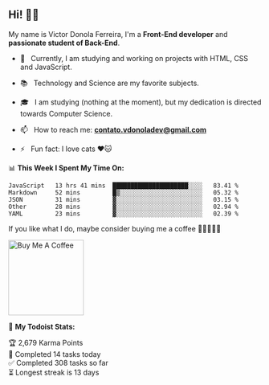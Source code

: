 <h2 align="left">Hi! 👋🏻</h2>  

<p align="left">
	My name is Victor Donola Ferreira, I'm a <strong>Front-End developer</strong> and <strong>passionate student of Back-End</strong>.
</p>

- 🔭 &nbsp; Currently, I am studying and working on projects with HTML, CSS and JavaScript.

- :books: &nbsp; Technology and Science are my favorite subjects.

- 🎓 &nbsp; I am studying (nothing at the moment), but my dedication is directed towards Computer Science.

- 📫 &nbsp; How to reach me: **contato.vdonoladev@gmail.com**

- ⚡️ &nbsp; Fun fact: I love cats ❤️🐱

📊 **This Week I Spent My Time On:**
<!--START_SECTION:waka-->
```text
JavaScript   13 hrs 41 mins  █████████████████████░░░░   83.41 % 
Markdown     52 mins         █▒░░░░░░░░░░░░░░░░░░░░░░░   05.32 % 
JSON         31 mins         ▓░░░░░░░░░░░░░░░░░░░░░░░░   03.15 % 
Other        28 mins         ▓░░░░░░░░░░░░░░░░░░░░░░░░   02.94 % 
YAML         23 mins         ▓░░░░░░░░░░░░░░░░░░░░░░░░   02.39 % 
```
<!--END_SECTION:waka-->

If you like what I do, maybe consider buying me a coffee 🥺👉🏻👈🏻

<a href="https://www.buymeacoffee.com/xuxuti" target="_blank"><img src="https://cdn.buymeacoffee.com/buttons/v2/default-red.png" alt="Buy Me A Coffee" width="150" ></a>

🚧 **My Todoist Stats:**
<!-- TODO-IST:START -->
🏆  2,679 Karma Points           
🌸  Completed 14 tasks today           
✅  Completed 308 tasks so far           
⏳  Longest streak is 13 days
<!-- TODO-IST:END -->
